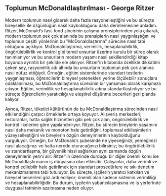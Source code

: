 ## Toplumun McDonaldlaştırılması - George Ritzer

Modern toplumun nasıl giderek daha fazla rasyonelleştiğini ve bu süreçte bireysellik ile özgünlüğün nasıl kaybolduğunu daha derinlemesine anladım. Ritzer, McDonald’s fast-food zincirinin çalışma prensiplerinden yola çıkarak, modern toplumun pek çok alanında bu prensiplerin nasıl yaygınlaştığını ve toplumun çeşitli yönlerinin bu "McDonaldlaştırma" sürecine nasıl tabi olduğunu açıklıyor. McDonaldlaştırma, verimlilik, hesaplanabilirlik, öngörülebilirlik ve kontrol gibi temel unsurlar üzerine kurulu bir süreç olarak tanımlanıyor ve bu unsurların modern yaşamı nasıl şekillendirdiği kitap boyunca ayrıntılı bir şekilde ele alınıyor. Ritzer'in kitabında özellikle dikkatimi çeken şey, rasyonellik adı altında bu unsurların toplumun pek çok alanına nasıl nüfuz ettiğiydi. Örneğin, eğitim sistemlerinde standart testlerin yaygınlaşması, öğrencilerin bireysel yetenekleri yerine ölçülebilir sonuçlara odaklanılması, bu McDonaldlaştırma sürecinin bir yansıması olarak karşımıza çıkıyor. Eğitim, verimlilik ve hesaplanabilirlik adına standartlaştırılıyor ve bu süreçte öğrencilerin yaratıcılığı ve eleştirel düşünme becerileri geri planda kalıyor.

Ayrıca, Ritzer, tüketici kültürünün de bu McDonaldlaştırma sürecinden nasıl etkilendiğini çarpıcı örneklerle ortaya koyuyor. Alışveriş merkezleri, restoranlar, hatta sağlık hizmetleri gibi pek çok alan, öngörülebilirlik ve kontrol ilkelerine göre yapılandırılıyor. Ritzer, bu sürecin bireylerin yaşamını nasıl daha mekanik ve monoton hale getirdiğini, toplumsal etkileşimlerin yüzeyselleştiğini ve bireylerin özgün deneyimlerinin kaybolduğunu vurguluyor. Örneğin, bir McDonald’s şubesinde ne yiyeceğinizi, yemeğinizi nasıl alacağınızı ve hatta nerede oturacağınızı bilirsiniz; bu öngörülebilirlik ve standartlaşma, bir güvenlik hissi sağlarken aynı zamanda özgün deneyimlerin yerini alır. Ritzer'in üzerinde durduğu bir diğer önemli konu ise McDonaldlaştırmanın iş dünyasına olan etkisidir. Çalışanlar, daha verimli ve kontrol edilebilir hale getirilmek için standart prosedürlere ve sıkı denetim mekanizmalarına tabi tutuluyor. Bu süreçte, işçilerin yaratıcı katkıları ve bireysel becerileri göz ardı ediliyor; önemli olan sadece sistemin verimliliği ve hesaplanabilirliğidir. Bu durum, işçilerin yabancılaşmasına ve iş yerlerinde duygusal tatminin azalmasına neden oluyor.